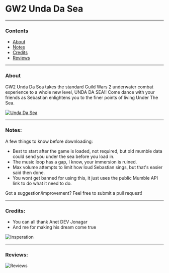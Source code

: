 # GW2 Unda Da Sea

---
### Contents
 - [About](#about)
 - [Notes](#notes)
 - [Credits](#credits)
 - [Reviews](#reviews)

---
### About
GW2 Unda Da Sea takes the standard Guild Wars 2 underwater combat experience to a whole new level, UNDA DA SEA!! Come dance with your friends as Sebastian enlightens you to the finer points of living Under The Sea.

[![Unda Da Sea](https://img.youtube.com/vi/fkc5HD2ZE00/0.jpg)](https://www.youtube.com/watch?v=YOUTUBE_VIDEO_ID_HERE)

---
### Notes:
A few things to know before downloading:
 - Best to start after the game is loaded, not required, but old mumble data could send you under the sea before you load in.
 - The music loop has a gap, I know, your immersion is ruined.
 - Max volume attempts to limit how loud Sebastian sings, but that's easier said then done.
 - You wont get banned for using this, it just uses the public Mumble API link to do what it need to do.

Got a suggestion/improvement? Feel free to submit a pull request!

---
### Credits:
 - You can all thank Anet DEV Jonagar
 - And me for making his dream come true
 
![Insperation](https://user-images.githubusercontent.com/14283547/80658177-4b0b7600-8a3a-11ea-92dd-4f5346a9c435.png)

---
### Reviews:
![Reviews](https://user-images.githubusercontent.com/14283547/80658286-9e7dc400-8a3a-11ea-859c-c4a2d0b8009d.png)